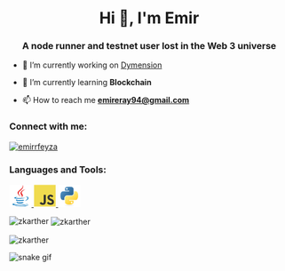 <h1 align="center">Hi 👋, I'm Emir</h1>
<h3 align="center">A node runner and testnet user lost in the Web 3 universe</h3>

- 🔭 I’m currently working on [Dymension](https://github.com/dymensionxyz)

- 🌱 I’m currently learning **Blockchain**

- 📫 How to reach me **emireray94@gmail.com**

<h3 align="left">Connect with me:</h3>
<p align="left">
<a href="https://twitter.com/emirrfeyza" target="blank"><img align="center" src="https://raw.githubusercontent.com/rahuldkjain/github-profile-readme-generator/master/src/images/icons/Social/twitter.svg" alt="emirrfeyza" height="30" width="40" /></a>
</p>

<h3 align="left">Languages and Tools:</h3>
<p align="left"> <a href="https://www.java.com" target="_blank" rel="noreferrer"> <img src="https://raw.githubusercontent.com/devicons/devicon/master/icons/java/java-original.svg" alt="java" width="40" height="40"/> </a> <a href="https://developer.mozilla.org/en-US/docs/Web/JavaScript" target="_blank" rel="noreferrer"> <img src="https://raw.githubusercontent.com/devicons/devicon/master/icons/javascript/javascript-original.svg" alt="javascript" width="40" height="40"/> </a> <a href="https://www.python.org" target="_blank" rel="noreferrer"> <img src="https://raw.githubusercontent.com/devicons/devicon/master/icons/python/python-original.svg" alt="python" width="40" height="40"/> </a> </p>

<p><img align="left" src="https://github-readme-stats.vercel.app/api/top-langs?username=zkarther&show_icons=true&locale=en&layout=compact" alt="zkarther" /></p>

<p>&nbsp;<img align="center" src="https://github-readme-stats.vercel.app/api?username=zkarther&show_icons=true&locale=en" alt="zkarther" /></p>

<p><img align="center" src="https://github-readme-streak-stats.herokuapp.com/?user=zkarther&" alt="zkarther" /></p>

![snake gif](https://github.com/zkarther/zkarther/blob/output/github-contribution-grid-snake.gif)
